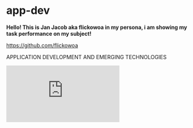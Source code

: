# app-dev


**Hello! This is Jan Jacob aka flickowoa in my persona, i am showing my task performance on my subject!** 

https://github.com/flickowoa

APPLICATION DEVELOPMENT AND EMERGING TECHNOLOGIES


![Violet Evergarden](https://wallpapers.com/wallpapers/violet-evergarden-ocean-view-hk0cebblvgaa2anw.html)

